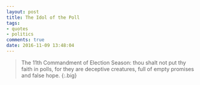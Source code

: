 ```yaml
---
layout: post
title: The Idol of the Poll
tags:
- quotes
- politics
comments: true
date: 2016-11-09 13:48:04
---
```


>The 11th Commandment of Election Season: thou shalt not put thy faith in polls, for they are deceptive creatures, full of empty promises and false hope.
{:.big}

